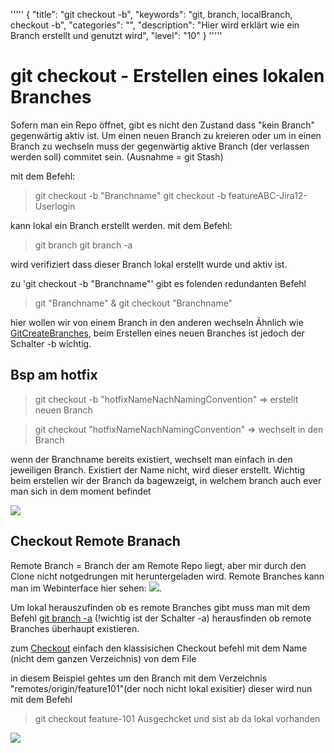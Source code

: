 '''''
{
"title": "git checkout -b",
"keywords": "git, branch, localBranch, checkout -b",
"categories": "",
"description": "Hier wird erklärt wie ein Branch erstellt und genutzt wird",
"level": "10"
}
'''''

<h1>git checkout - Erstellen eines lokalen Branches</h1>


Sofern man ein Repo öffnet, gibt es nicht den Zustand dass "kein Branch" gegenwärtig aktiv ist. Um einen neuen Branch zu kreieren oder um in einen Branch zu wechseln muss der gegenwärtig aktive Branch (der verlassen werden soll) commitet sein. (Ausnahme = git Stash)



mit dem Befehl:

> git checkout -b "Branchname"
> git checkout -b featureABC-Jira12-Userlogin

kann lokal ein Branch erstellt werden. mit dem Befehl:

>git branch
>git branch -a

wird verifiziert dass dieser Branch lokal erstellt wurde und aktiv ist. 

zu 'git checkout -b "Branchname"' gibt es folenden redundanten Befehl
> git "Branchname" & git checkout "Branchname"


hier wollen wir von einem Branch in den anderen wechseln
Ähnlich wie [GitCreateBranches](./GitBranchCreate.md), beim Erstellen eines neuen Branches ist jedoch der Schalter -b wichtig. 

## Bsp am hotfix
> git checkout -b "hotfixNameNachNamingConvention"
 => erstellt neuen Branch


 > git checkout  "hotfixNameNachNamingConvention"
 => wechselt in den Branch

wenn der Branchname bereits existiert, wechselt man einfach in den jeweiligen Branch. Existiert der Name nicht, wird dieser erstellt. Wichtig beim erstellen wir der Branch da bagewzeigt, in welchem branch auch ever man sich in dem moment befindet

![](imgs/2020-03-29-11-22-46.png)

## Checkout Remote Branach

Remote Branch = Branch der am Remote Repo liegt, aber mir durch den Clone nicht notgedrungen mit heruntergeladen wird. 
Remote Branches kann man im Webinterface hier sehen:
![](imgs/2020-03-30-07-58-48.png).

Um lokal herauszufinden ob es remote Branches gibt muss man mit dem Befehl [git branch -a](./GitBranch.md) (!wichtig ist der Schalter -a) herausfinden ob remote Branches überhaupt existieren.  

zum [Checkout](./GitCheckout.md) einfach den klassisichen Checkout befehl mit dem Name (nicht dem ganzen Verzeichnis) von dem File

in diesem Beispiel gehtes um den Branch mit dem Verzeichnis "remotes/origin/feature101"(der noch nicht lokal exisitier) dieser wird nun mit dem Befehl 
> git checkout feature-101
> Ausgechcket und sist ab da lokal vorhanden

![](imgs/2020-03-30-07-55-32.png)
